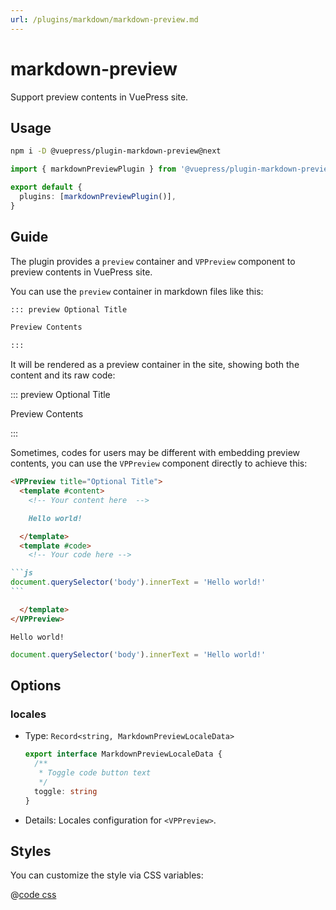 ```yaml
---
url: /plugins/markdown/markdown-preview.md
---
```

# markdown-preview

Support preview contents in VuePress site.

## Usage

```bash
npm i -D @vuepress/plugin-markdown-preview@next
```

```ts title=".vuepress/config.ts"
import { markdownPreviewPlugin } from '@vuepress/plugin-markdown-preview'

export default {
  plugins: [markdownPreviewPlugin()],
}
```

## Guide

The plugin provides a `preview` container and `VPPreview` component to preview contents in VuePress site.

You can use the `preview` container in markdown files like this:

```md
::: preview Optional Title

Preview Contents

:::
```

It will be rendered as a preview container in the site, showing both the content and its raw code:

::: preview Optional Title

Preview Contents

:::

Sometimes, codes for users may be different with embedding preview contents, you can use the `VPPreview` component directly to achieve this:

````md
<VPPreview title="Optional Title">
  <template #content>
    <!-- Your content here  -->

    Hello world!

  </template>
  <template #code>
    <!-- Your code here -->

```js
document.querySelector('body').innerText = 'Hello world!'
```

  </template>
</VPPreview>
````

```
Hello world!
```

```js
document.querySelector('body').innerText = 'Hello world!'
```

## Options

### locales

* Type: `Record<string, MarkdownPreviewLocaleData>`

  ```ts
  export interface MarkdownPreviewLocaleData {
    /**
     * Toggle code button text
     */
    toggle: string
  }
  ```

* Details: Locales configuration for `<VPPreview>`.

## Styles

You can customize the style via CSS variables:

@[code css](@vuepress/plugin-markdown-preview/src/client/styles/vars.css)
